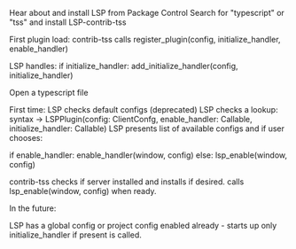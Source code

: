 
Hear about and install LSP from Package Control
Search for "typescript" or "tss" and install LSP-contrib-tss


First plugin load:
contrib-tss calls register_plugin(config, initialize_handler, enable_handler)


LSP handles:
if initialize_handler:
  add_initialize_handler(config, initialize_handler)


Open a typescript file

First time:
LSP checks default configs (deprecated)
LSP checks a lookup: syntax -> LSPPlugin(config: ClientConfg, enable_handler: Callable, initialize_handler: Callable)
LSP presents list of available configs and if user chooses:

if enable_handler:
	enable_handler(window, config)
else:
	lsp_enable(window, config)

contrib-tss checks if server installed and installs if desired.
calls lsp_enable(window, config) when ready.


In the future:

LSP has a global config or project config enabled already - starts up
only initialize_handler if present is called.